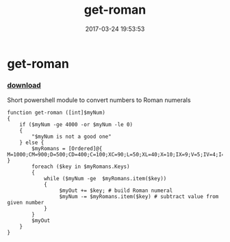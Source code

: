 ﻿---
pid:            6818
parent:         0
children:       
poster:         Luis C
title:          get-roman
date:           2017-03-24 19:53:53
description:    Short powershell module to convert numbers to Roman numerals
format:         posh
---

# get-roman

### [download](6818.ps1)  

Short powershell module to convert numbers to Roman numerals

```posh
function get-roman ([int]$myNum)
{
    if ($myNum -ge 4000 -or $myNum -le 0) 
    {
        "$myNum is not a good one"
    } else {
        $myRomans = [Ordered]@{ M=1000;CM=900;D=500;CD=400;C=100;XC=90;L=50;XL=40;X=10;IX=9;V=5;IV=4;I=1 }
        foreach ($key in $myRomans.Keys)
        {
            while ($myNum -ge  $myRomans.item($key)) 
            {
                 $myOut += $key; # build Roman numeral
                 $myNum -= $myRomans.item($key) # subtract value from given number
            }
        }
        $myOut
    }
}
```
